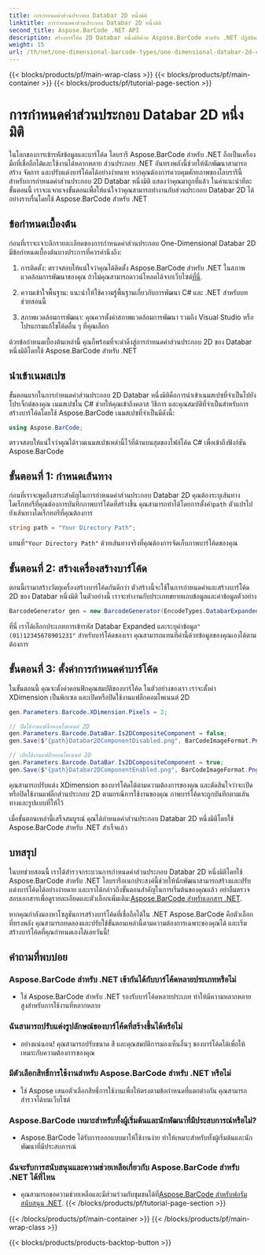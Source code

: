 ```yaml
---
title: การกำหนดค่าส่วนประกอบ Databar 2D หนึ่งมิติ
linktitle: การกำหนดค่าส่วนประกอบ Databar 2D หนึ่งมิติ
second_title: Aspose.BarCode .NET API
description: สร้างบาร์โค้ด 2D Databar หนึ่งมิติด้วย Aspose.BarCode สำหรับ .NET ปฏิบัติตามคำแนะนำทีละขั้นตอนของเราสำหรับการกำหนดค่าและการปรับแต่ง เริ่มสร้างบาร์โค้ดที่ไม่ซ้ำใครวันนี้!
weight: 15
url: /th/net/one-dimensional-barcode-types/one-dimensional-databar-2d-component-configuration/
---
```


{{< blocks/products/pf/main-wrap-class >}}
{{< blocks/products/pf/main-container >}}
{{< blocks/products/pf/tutorial-page-section >}}

# การกำหนดค่าส่วนประกอบ Databar 2D หนึ่งมิติ


ในโลกของการเข้ารหัสข้อมูลและบาร์โค้ด ไลบรารี Aspose.BarCode สำหรับ .NET ถือเป็นเครื่องมือที่เชื่อถือได้และใช้งานได้หลากหลาย ส่วนประกอบ .NET อันทรงพลังนี้ช่วยให้นักพัฒนาสามารถสร้าง จัดการ และปรับแต่งบาร์โค้ดได้อย่างง่ายดาย หากคุณต้องการควบคุมศักยภาพของไลบรารีนี้สำหรับการกำหนดค่าส่วนประกอบ 2D Databar หนึ่งมิติ แสดงว่าคุณมาถูกที่แล้ว ในคำแนะนำทีละขั้นตอนนี้ เราจะแจกแจงขั้นตอนเพื่อให้แน่ใจว่าคุณสามารถทำงานกับส่วนประกอบ Databar 2D ได้อย่างราบรื่นโดยใช้ Aspose.BarCode สำหรับ .NET

## ข้อกำหนดเบื้องต้น

ก่อนที่เราจะเจาะลึกรายละเอียดของการกำหนดค่าส่วนประกอบ One-Dimensional Databar 2D มีข้อกำหนดเบื้องต้นบางประการที่ควรคำนึงถึง:

1. การติดตั้ง: ตรวจสอบให้แน่ใจว่าคุณได้ติดตั้ง Aspose.BarCode สำหรับ .NET ในสภาพแวดล้อมการพัฒนาของคุณ ถ้าไม่คุณสามารถดาวน์โหลดได้จากเว็บไซต์[ที่นี่](https://releases.aspose.com/barcode/net/).

2. ความเข้าใจพื้นฐาน: แนะนำให้ใช้ความรู้พื้นฐานเกี่ยวกับการพัฒนา C# และ .NET สำหรับบทช่วยสอนนี้

3. สภาพแวดล้อมการพัฒนา: คุณควรตั้งค่าสภาพแวดล้อมการพัฒนา รวมถึง Visual Studio หรือโปรแกรมแก้ไขโค้ดอื่น ๆ ที่คุณเลือก

ด้วยข้อกำหนดเบื้องต้นเหล่านี้ คุณก็พร้อมที่จะดำดิ่งสู่การกำหนดค่าส่วนประกอบ 2D ของ Databar หนึ่งมิติโดยใช้ Aspose.BarCode สำหรับ .NET

## นำเข้าเนมสเปซ

ขั้นตอนแรกในการกำหนดค่าส่วนประกอบ 2D Databar หนึ่งมิติคือการนำเข้าเนมสเปซที่จำเป็นไปยังโปรเจ็กต์ของคุณ เนมสเปซใน C# ช่วยให้คุณเข้าถึงคลาส วิธีการ และคุณสมบัติที่จำเป็นสำหรับการสร้างบาร์โค้ดโดยใช้ Aspose.BarCode เนมสเปซที่จำเป็นมีดังนี้:

```csharp
using Aspose.BarCode;
```

ตรวจสอบให้แน่ใจว่าคุณได้รวมเนมสเปซเหล่านี้ไว้ที่ด้านบนสุดของไฟล์โค้ด C# เพื่อเข้าถึงฟังก์ชัน Aspose.BarCode

## ขั้นตอนที่ 1: กำหนดเส้นทาง

ก่อนที่เราจะพูดถึงสาระสำคัญในการกำหนดค่าส่วนประกอบ Databar 2D คุณต้องระบุเส้นทางไดเร็กทอรีที่คุณต้องการบันทึกภาพบาร์โค้ดที่สร้างขึ้น คุณสามารถทำได้โดยการตั้งค่า`path` ตัวแปรไปยังเส้นทางไดเร็กทอรีที่คุณต้องการ

```csharp
string path = "Your Directory Path";
```

 แทนที่`"Your Directory Path"` ด้วยเส้นทางจริงที่คุณต้องการจัดเก็บภาพบาร์โค้ดของคุณ

## ขั้นตอนที่ 2: สร้างเครื่องสร้างบาร์โค้ด

ตอนนี้เรามาสร้างวัตถุเครื่องสร้างบาร์โค้ดกันดีกว่า ตัวสร้างนี้จะใช้ในการกำหนดค่าและสร้างบาร์โค้ด 2D ของ Databar หนึ่งมิติ ในตัวอย่างนี้ เราจะทำงานกับประเภทขยายแถบข้อมูลและค่าข้อมูลตัวอย่าง

```csharp
BarcodeGenerator gen = new BarcodeGenerator(EncodeTypes.DatabarExpanded, "(01)12345678901231");
```

 ที่นี่ เราได้เลือกประเภทการเข้ารหัส Databar Expanded และระบุค่าข้อมูล`"(01)12345678901231"` สำหรับบาร์โค้ดของเรา คุณสามารถแทนที่ค่านี้ด้วยข้อมูลของคุณเองได้ตามต้องการ

## ขั้นตอนที่ 3: ตั้งค่าการกำหนดค่าบาร์โค้ด

ในขั้นตอนนี้ คุณจะตั้งค่าคอนฟิกคุณสมบัติของบาร์โค้ด ในตัวอย่างของเรา เราจะตั้งค่า XDimension เป็นพิกเซล และเปิดหรือปิดใช้งานแฟล็กคอมโพเนนต์ 2D

```csharp
gen.Parameters.Barcode.XDimension.Pixels = 2;

// ปิดใช้งานแฟล็กคอมโพเนนต์ 2D
gen.Parameters.Barcode.DataBar.Is2DCompositeComponent = false;
gen.Save($"{path}Databar2DComponentDisabled.png", BarCodeImageFormat.Png);

// เปิดใช้งานแฟล็กคอมโพเนนต์ 2D
gen.Parameters.Barcode.DataBar.Is2DCompositeComponent = true;
gen.Save($"{path}Databar2DComponentEnabled.png", BarCodeImageFormat.Png);
```

คุณสามารถปรับแต่ง XDimension ของบาร์โค้ดได้ตามความต้องการของคุณ และตัดสินใจว่าจะเปิดหรือปิดใช้งานแฟล็กส่วนประกอบ 2D ตามกรณีการใช้งานของคุณ ภาพบาร์โค้ดจะถูกบันทึกตามเส้นทางและรูปแบบที่ให้ไว้

เมื่อขั้นตอนเหล่านี้เสร็จสมบูรณ์ คุณได้กำหนดค่าส่วนประกอบ Databar 2D หนึ่งมิติโดยใช้ Aspose.BarCode สำหรับ .NET สำเร็จแล้ว

## บทสรุป

 ในบทช่วยสอนนี้ เราได้สำรวจกระบวนการกำหนดค่าส่วนประกอบ Databar 2D หนึ่งมิติโดยใช้ Aspose.BarCode สำหรับ .NET ไลบรารีอเนกประสงค์นี้ช่วยให้นักพัฒนาสามารถสร้างและปรับแต่งบาร์โค้ดได้อย่างง่ายดาย และเราได้กล่าวถึงขั้นตอนสำคัญในการเริ่มต้นของคุณแล้ว อย่าลืมตรวจสอบเอกสารเพื่อดูรายละเอียดและตัวเลือกเพิ่มเติม:[Aspose.BarCode สำหรับเอกสาร .NET](https://reference.aspose.com/barcode/net/).

หากคุณกำลังมองหาโซลูชันการสร้างบาร์โค้ดที่เชื่อถือได้ใน .NET Aspose.BarCode คือตัวเลือกที่ทรงพลัง คุณสามารถทดลองและปรับใช้ขั้นตอนเหล่านี้ตามความต้องการเฉพาะของคุณได้ และเริ่มสร้างบาร์โค้ดที่คุณกำหนดเองได้เลยวันนี้!

## คำถามที่พบบ่อย

### Aspose.BarCode สำหรับ .NET เข้ากันได้กับบาร์โค้ดหลายประเภทหรือไม่
- ใช่ Aspose.BarCode สำหรับ .NET รองรับบาร์โค้ดหลายประเภท ทำให้มีความหลากหลายสูงสำหรับการใช้งานที่หลากหลาย

### ฉันสามารถปรับแต่งรูปลักษณ์ของบาร์โค้ดที่สร้างขึ้นได้หรือไม่
- อย่างแน่นอน! คุณสามารถปรับขนาด สี และคุณสมบัติการมองเห็นอื่นๆ ของบาร์โค้ดได้เพื่อให้เหมาะกับความต้องการของคุณ

### มีตัวเลือกสิทธิ์การใช้งานสำหรับ Aspose.BarCode สำหรับ .NET หรือไม่
- ใช่ Aspose เสนอตัวเลือกสิทธิ์การใช้งานเพื่อให้ตรงตามข้อกำหนดที่แตกต่างกัน คุณสามารถสำรวจได้บนเว็บไซต์

### Aspose.BarCode เหมาะสำหรับทั้งผู้เริ่มต้นและนักพัฒนาที่มีประสบการณ์หรือไม่?
- Aspose.BarCode ได้รับการออกแบบมาให้ใช้งานง่าย ทำให้เหมาะสำหรับทั้งผู้เริ่มต้นและนักพัฒนาที่มีประสบการณ์

### ฉันจะรับการสนับสนุนและความช่วยเหลือเกี่ยวกับ Aspose.BarCode สำหรับ .NET ได้ที่ไหน
-  คุณสามารถขอความช่วยเหลือและมีส่วนร่วมกับชุมชนได้ที่[Aspose.BarCode สำหรับฟอรัมสนับสนุน .NET](https://forum.aspose.com/c/barcode/13).
{{< /blocks/products/pf/tutorial-page-section >}}

{{< /blocks/products/pf/main-container >}}
{{< /blocks/products/pf/main-wrap-class >}}

{{< blocks/products/products-backtop-button >}}
